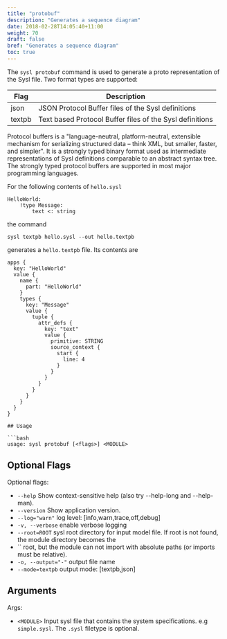 ```yaml
---
title: "protobuf"
description: "Generates a sequence diagram"
date: 2018-02-28T14:05:40+11:00
weight: 70
draft: false
bref: "Generates a sequence diagram"
toc: true
---
```


The `sysl protobuf` command is used to generate a proto representation of the Sysl file.
Two format types are supported:

| Flag      | Description                                              |
| --------- | -------------------------------------------------------- |
| json      | JSON Protocol Buffer files of the Sysl definitions         |
| textpb    | Text based Protocol Buffer files of the Sysl definitions   |

Protocol buffers is a "language-neutral, platform-neutral, extensible mechanism for serializing structured data – think XML, but smaller, faster, and simpler". It is a strongly typed binary format used as intermediate representations of Sysl definitions comparable to an abstract syntax tree. The strongly typed protocol buffers are supported in most major programming languages.

For the following contents of `hello.sysl`

```
HelloWorld:
    !type Message:
        text <: string
```

the command

    sysl textpb hello.sysl --out hello.textpb

generates a `hello.textpb` file. Its contents are

```
apps {
  key: "HelloWorld"
  value {
    name {
      part: "HelloWorld"
    }
    types {
      key: "Message"
      value {
        tuple {
          attr_defs {
            key: "text"
            value {
              primitive: STRING
              source_context {
                start {
                  line: 4
                }
              }
            }
          }
        }
      }
    }
  }
}

## Usage

```bash
usage: sysl protobuf [<flags>] <MODULE>
```

## Optional Flags

Optional flags:

- `--help` Show context-sensitive help (also try --help-long and --help-man).
- `--version` Show application version.
- `--log="warn"` log level: [info,warn,trace,off,debug]
- `-v, --verbose` enable verbose logging
- `--root=ROOT` sysl root directory for input model file. If root is not found, the module directory becomes the
- `` root, but the module can not import with absolute paths (or imports must be relative).
- `-o, --output="-"` output file name
- `--mode=textpb` output mode: [textpb,json]

## Arguments

Args:

- `<MODULE>` Input sysl file that contains the system specifications. e.g `simple.sysl`. The `.sysl` filetype is optional.

